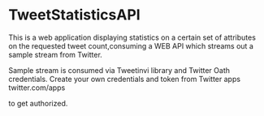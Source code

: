 # TweetStatisticsAPI

This is a web application displaying statistics on a certain set of attributes on the requested tweet count,consuming a WEB API which streams out a sample stream from Twitter.

Sample stream is consumed via Tweetinvi library and Twitter Oath credentials. Create your own credentials and token from Twitter apps twitter.com/apps

to get authorized.



